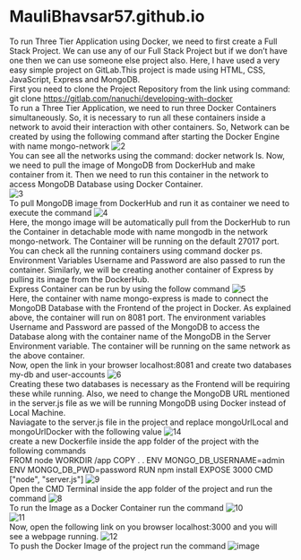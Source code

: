 # MauliBhavsar57.github.io
To run Three Tier Application using Docker, we need to first create a Full Stack Project. We can use any of our Full Stack Project but if we don’t have one then we can use someone else project also. Here, I have used a very easy simple project on GitLab.This project is made using HTML, CSS, JavaScript, Express and MongoDB.<br>
First you need to clone the Project Repository from the link using command:
git clone https://gitlab.com/nanuchi/developing-with-docker <br>
To run a Three Tier Application, we need to run three Docker Containers simultaneously. So, it is necessary to run all these containers inside a network to avoid their interaction with other containers. 
So, Network can be created by using the following command after starting the Docker Engine with name mongo-network
![2](https://github.com/MauliBhavsar57/MauliBhavsar57.github.io/assets/109329874/c9150e68-181b-41e3-aabd-afa59feeffb1)
<br>
You can see all the networks using the command: docker network ls. Now, we need to pull the image of MongoDB from DockerHub and make container from it. Then we need to run this container in the network to access MongoDB Database using Docker Container.<br>
![3](https://github.com/MauliBhavsar57/MauliBhavsar57.github.io/assets/109329874/4e37c8f0-4036-4bb5-a3f2-98ff411ec0d2) <br>
To pull MongoDB image from DockerHub and run it as container we need to execute the command
![4](https://github.com/MauliBhavsar57/MauliBhavsar57.github.io/assets/109329874/f4802c4c-1efd-4a04-b3de-7e9a4de7dde0) <br>
Here, the mongo image will be automatically pull from the DockerHub to run the Container in detachable mode with name mongodb in the network mongo-network. The Container will be running on the default 27017 port. You can check all the running containers using command docker ps. Environment Variables Username and Password are also passed to run the container. Similarly, we will be creating another container of Express by pulling its image from the DockerHub.<br>
Express Container can be run by using the follow command
![5](https://github.com/MauliBhavsar57/MauliBhavsar57.github.io/assets/109329874/5dbafe52-82a2-45f6-ac57-355c4e8551e1) <br>
Here, the container with name mongo-express is made to connect the MongoDB Database with the Frontend of the project in Docker. As explained above, the container will run on 8081 port. The environment variables Username and Password are passed of the MongoDB to access the Database along with the container name of the MongoDB in the Server Environment variable. The container will be running on the same network as the above container. <br>
Now, open the link in your browser localhost:8081 and create two databases my-db and user-accounts
![6](https://github.com/MauliBhavsar57/MauliBhavsar57.github.io/assets/109329874/64ac4096-3459-4214-aec1-7a891fee4883) <br>
Creating these two databases is necessary as the Frontend will be requiring these while running. Also, we need to change the MongoDB URL mentioned in the server.js file as we will be running MongoDB using Docker instead of Local Machine.<br>
Naviagate to the server.js file in the project and replace mongoUrlLocal and mongoUrlDocker with the following value 
![14](https://github.com/MauliBhavsar57/MauliBhavsar57.github.io/assets/109329874/9bcd216f-6e74-4cc3-99a4-8c95f0af2dcd)
<br>
create a new Dockerfile inside the app folder of the project with the following commands <br>
FROM node WORKDIR /app COPY . . ENV MONGO_DB_USERNAME=admin ENV MONGO_DB_PWD=password RUN npm install EXPOSE 3000 CMD ["node", "server.js"] 
![9](https://github.com/MauliBhavsar57/MauliBhavsar57.github.io/assets/109329874/99428cec-c6e7-4ea0-a332-1809617c8f23) <br>
Open the CMD Terminal inside the app folder of the project and run the command
![8](https://github.com/MauliBhavsar57/MauliBhavsar57.github.io/assets/109329874/9513b697-b609-4f02-8186-87d3d50630d0) <br>
To run the Image as a Docker Container run the command
![10](https://github.com/MauliBhavsar57/MauliBhavsar57.github.io/assets/109329874/c2cfd998-3ee7-4ad7-a443-c013f038c637) <br>
![11](https://github.com/MauliBhavsar57/MauliBhavsar57.github.io/assets/109329874/1882e261-1fb1-44e7-88cc-ffae7f1c59e1)
<br>
Now, open the following link on you browser localhost:3000 and you will see a webpage running.
![12](https://github.com/MauliBhavsar57/MauliBhavsar57.github.io/assets/109329874/fe110185-cfa2-4412-89e0-c9a01ac0fb6b)
<br>
To push the Docker Image of the project run the command
![image](https://github.com/MauliBhavsar57/MauliBhavsar57.github.io/assets/109329874/02f89934-fccd-4396-b120-f6b05856ea2b)
<br>
